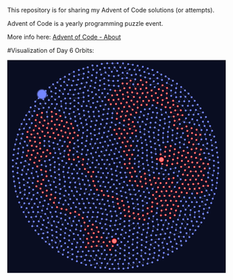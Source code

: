 This repository is for sharing my Advent of Code solutions (or attempts).

Advent of Code is a yearly programming puzzle event.

More info here: [Advent of Code - About](https://adventofcode.com/2019/about)

#Visualization of Day 6 Orbits:

![day06 visualization](day06.png)